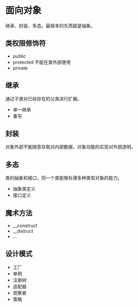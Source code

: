 # 面向对象

继承、封装、多态。最根本的东西就是抽象。

## 类权限修饰符

- public
- protected 不能在类外部使用
- private

## 继承

通过子类对已经存在的父类进行扩展。

- 单一继承
- 重写

## 封装

对象外部不能随意存取对内部数据，对象功能的实现对外部透明。

## 多态

类的抽象和接口，同一个类能够处理多种类型对象的能力。

- 抽象类定义
- 接口定义

## 魔术方法

- __construct
- __distruct
- ...

## 设计模式

- 工厂
- 单例
- 注册树
- 适配器
- 观察者
- 策略